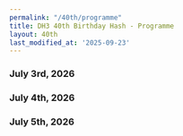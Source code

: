 ```yaml
---
permalink: "/40th/programme"
title: DH3 40th Birthday Hash - Programme
layout: 40th
last_modified_at: '2025-09-23'
---
```


### July 3rd, 2026

### July 4th, 2026

### July 5th, 2026
